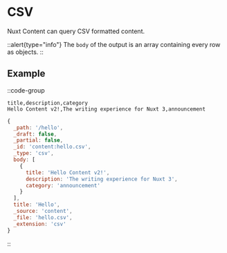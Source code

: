 # CSV

Nuxt Content can query CSV formatted content.

::alert{type="info"}
The `body` of the output is an array containing every row as objects.
::

## Example

::code-group
```csv [content/hello.csv]
title,description,category
Hello Content v2!,The writing experience for Nuxt 3,announcement
```

```js [Output]
{
  _path: '/hello',
  _draft: false,
  _partial: false,
  _id: 'content:hello.csv',
  _type: 'csv',
  body: [
    {
      title: 'Hello Content v2!',
      description: 'The writing experience for Nuxt 3',
      category: 'announcement'
    }
  ],
  title: 'Hello',
  _source: 'content',
  _file: 'hello.csv',
  _extension: 'csv'
}
```
::
